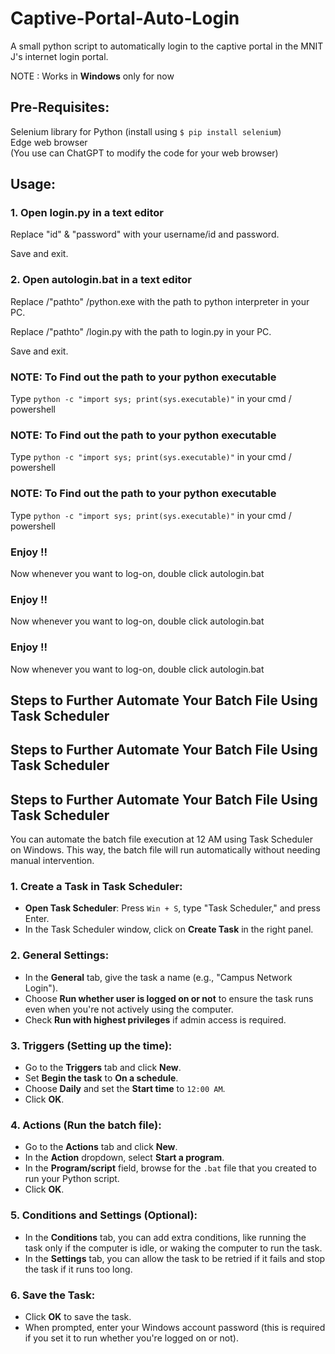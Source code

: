 # Captive-Portal-Auto-Login
A small python script to automatically login to the captive portal in the MNIT J's internet login portal.

NOTE : Works in  <b>Windows</b> only for now

## Pre-Requisites:
Selenium library for Python (install using `$ pip install selenium`)<br>
Edge web browser <br>
(You use can ChatGPT to modify the code for your web browser)

## Usage:
### 1. Open login.py in a text editor

Replace "id" & "password" with your username/id and password.

Save and exit.

### 2. Open autologin.bat in a text editor
Replace /"pathto" /python.exe with the path to python interpreter in your PC.

Replace /"pathto" /login.py with the path to login.py in your PC.

Save and exit.

### NOTE: To Find out the path to your python executable
Type `python -c "import sys; print(sys.executable)"` in your cmd / powershell 
### NOTE: To Find out the path to your python executable
Type `python -c "import sys; print(sys.executable)"` in your cmd / powershell 
### NOTE: To Find out the path to your python executable
Type `python -c "import sys; print(sys.executable)"` in your cmd / powershell 


### Enjoy !!
Now whenever you want to log-on, double click autologin.bat  

### Enjoy !!
Now whenever you want to log-on, double click autologin.bat  

### Enjoy !!
Now whenever you want to log-on, double click autologin.bat  





## Steps to Further Automate Your Batch File Using Task Scheduler
## Steps to Further Automate Your Batch File Using Task Scheduler
## Steps to Further Automate Your Batch File Using Task Scheduler
You can automate the batch file execution at 12 AM using Task Scheduler on Windows. This way, the batch file will run automatically without needing manual intervention.

### 1. Create a Task in Task Scheduler:

- **Open Task Scheduler**: Press `Win + S`, type "Task Scheduler," and press Enter.
- In the Task Scheduler window, click on **Create Task** in the right panel.

### 2. General Settings:

- In the **General** tab, give the task a name (e.g., "Campus Network Login").
- Choose **Run whether user is logged on or not** to ensure the task runs even when you're not actively using the computer.
- Check **Run with highest privileges** if admin access is required.

### 3. Triggers (Setting up the time):

- Go to the **Triggers** tab and click **New**.
- Set **Begin the task** to **On a schedule**.
- Choose **Daily** and set the **Start time** to `12:00 AM`.
- Click **OK**.

### 4. Actions (Run the batch file):

- Go to the **Actions** tab and click **New**.
- In the **Action** dropdown, select **Start a program**.
- In the **Program/script** field, browse for the `.bat` file that you created to run your Python script.
- Click **OK**.

### 5. Conditions and Settings (Optional):

- In the **Conditions** tab, you can add extra conditions, like running the task only if the computer is idle, or waking the computer to run the task.
- In the **Settings** tab, you can allow the task to be retried if it fails and stop the task if it runs too long.

### 6. Save the Task:

- Click **OK** to save the task.
- When prompted, enter your Windows account password (this is required if you set it to run whether you're logged on or not).
